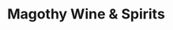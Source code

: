 ---
title: "Magothy Wine & Spirits"
url: /severna-park/magothy-wine-und-spirits/
shop: Spirituosen
---